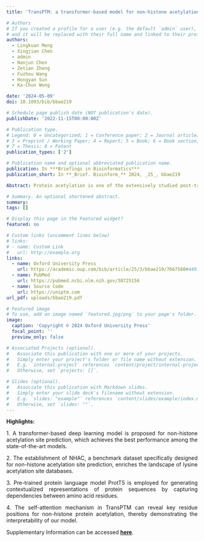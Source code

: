 ```yaml
---
title: 'TransPTM: a transformer-based model for non-histone acetylation site prediction'

# Authors
# If you created a profile for a user (e.g. the default `admin` user), write the username (folder name) here
# and it will be replaced with their full name and linked to their profile.
authors:
  - Lingkuan Meng
  - Xingjian Chen
  - admin
  - Nanjun Chen
  - Zetian Zheng
  - Fuzhou Wang
  - Hongyan Sun
  - Ka-Chun Wong

date: '2024-05-09'
doi: 10.1093/bib/bbae219

# Schedule page publish date (NOT publication's date).
publishDate: '2022-11-15T00:00:00Z'

# Publication type.
# Legend: 0 = Uncategorized; 1 = Conference paper; 2 = Journal article;
# 3 = Preprint / Working Paper; 4 = Report; 5 = Book; 6 = Book section;
# 7 = Thesis; 8 = Patent
publication_types: ['2']

# Publication name and optional abbreviated publication name.
publication: In ***Briefings in Bioinformatics***
publication_short: In **_Brief. Bioinform_** 2024, _25_, bbae219

Abstract: Protein acetylation is one of the extensively studied post-translational modifications (PTMs) due to its significant roles across a myriad of biological processes. Although many computational tools for acetylation site identification have been developed, there is a lack of benchmark dataset and bespoke predictors for non-histone acetylation site prediction. To address these problems, we have contributed to both dataset creation and predictor benchmark in this study. First, we construct a non-histone acetylation site benchmark dataset, namely NHAC, which includes 11 subsets according to the sequence length ranging from 11 to 61 amino acids. There are totally 886 positive samples and 4707 negative samples for each sequence length. Secondly, we propose TransPTM, a transformer-based neural network model for non-histone acetylation site predication. During the data representation phase, per-residue contextualized embeddings are extracted using ProtT5 (an existing pre-trained protein language model). This is followed by the implementation of a graph neural network framework, which consists of three TransformerConv layers for feature extraction and a multilayer perceptron module for classification. The benchmark results reflect that TransPTM has the competitive performance for non-histone acetylation site prediction over three state-of-the-art tools. It improves our comprehension on the PTM mechanism and provides a theoretical basis for developing drug targets for diseases. Moreover, the created PTM datasets fills the gap in non-histone acetylation site datasets and is beneficial to the related communities. The related source code and data utilized by TransPTM are accessible at https://www.github.com/TransPTM/TransPTM.

# Summary. An optional shortened abstract.
summary:
tags: []

# Display this page in the Featured widget?
featured: no

# Custom links (uncomment lines below)
# links:
# - name: Custom Link
#   url: http://example.org
links:
  - name: Oxford University Press
    url: https://academic.oup.com/bib/article/25/3/bbae219/7667560#449115313
  - name: PubMed
    url: https://pubmed.ncbi.nlm.nih.gov/38725156
  - name: Source Code
    url: https://uniptm.com
url_pdf: uploads/bbae219.pdf

# Featured image
# To use, add an image named `featured.jpg/png` to your page's folder.
image:
  caption: 'Copyright © 2024 Oxford University Press'
  focal_point: ''
  preview_only: false

# Associated Projects (optional).
#   Associate this publication with one or more of your projects.
#   Simply enter your project's folder or file name without extension.
#   E.g. `internal-project` references `content/project/internal-project/index.md`.
#   Otherwise, set `projects: []`.

# Slides (optional).
#   Associate this publication with Markdown slides.
#   Simply enter your slide deck's filename without extension.
#   E.g. `slides: "example"` references `content/slides/example/index.md`.
#   Otherwise, set `slides: ""`.
---
```


**Highlights:**

<p style='text-align: justify;'> 1. A transformer-based deep learning model is proposed for non-histone acetylation site prediction, which achieves the best performance among the state-of-the-art models. </p>
<p style='text-align: justify;'> 2. The establishment of NHAC, a benchmark dataset specifically designed for non-histone acetylation site prediction, enriches the landscape of lysine acetylation site databases. </p>
<p style='text-align: justify;'> 3. Pre-trained protein language model ProtT5 is employed for generating contextualized representations of protein sequences by capturing dependencies between amino acid residues. </p>
<p style='text-align: justify;'> 4. The self-attention mechanism in TransPTM can reveal key residue positions for non-histone protein acetylation, thereby demonstrating the interpretability of our model. </p>

Supplementary Information can be accessed [**here**](uploads/supplementary_material_bbae219.pdf).
